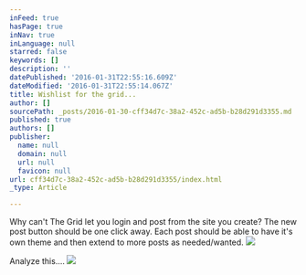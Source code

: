 ```yaml
---
inFeed: true
hasPage: true
inNav: true
inLanguage: null
starred: false
keywords: []
description: ''
datePublished: '2016-01-31T22:55:16.609Z'
dateModified: '2016-01-31T22:55:14.067Z'
title: Wishlist for the grid...
author: []
sourcePath: _posts/2016-01-30-cff34d7c-38a2-452c-ad5b-b28d291d3355.md
published: true
authors: []
publisher:
  name: null
  domain: null
  url: null
  favicon: null
url: cff34d7c-38a2-452c-ad5b-b28d291d3355/index.html
_type: Article

---
```

Why can't The Grid let you login and post from the site you create? The new post button should be one click away.  Each post should be able to have it's own theme and then extend to more posts as needed/wanted. ![](https://the-grid-user-content.s3-us-west-2.amazonaws.com/026b720c-7f05-4c16-bfa2-6a7389aa827e.png)

Analyze this....
![](https://the-grid-user-content.s3-us-west-2.amazonaws.com/6b5d3b79-6053-42b3-a6d9-aece4feacd24.png)